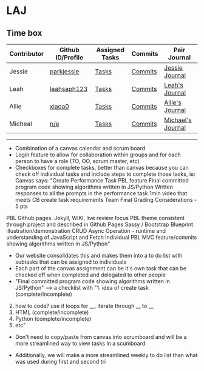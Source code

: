 # LAJ

## Time box
|Contributor|Github ID/Profile|Assigned Tasks|Commits|Pair Journal|
|------|---------------------------|-----|--------|-----------------------------------|
|Jessie|[parkjessie](https://github.com/parkjessie)|[Tasks](n/a)|[Commits](https://github.com/parkjessie/LAJ/commit/d87734489af2cbf2f577893d20521df5d4be8cc8)|[Jessie Journal](https://github.com/parkjessie/LAJ/wiki/Jessie's-CB-Journal)|
|Leah|[leahsaph123](https://github.com/parkjessie/LAJ/commit/a505c2773b87f63aec1764719bd37e5f4b6031bb)|[Tasks](n/a)|[Commits](n/a)|[Leah's Journal](n/a)|
|Allie|[xiaoa0](https://github.com/xiaoa0)|[Tasks](n/a)|[Commits](n/a)|[Allie's Journal](https://docs.google.com/document/d/1huWsfI7-3COuK45SiUF5_T3DFpNmcoGLhiiLbFigpsU/edit)|
|Micheal|[n/a]()|[Tasks]()|[Commits]()|[Michael's Journal]()|
***

- Combination of a canvas calendar and scrum board
- Login feature to allow for collaboration within groups and for each person to have a role (TO, OO, scrum master, etc)
- Checkboxes for complete tasks, better than canvas because you can check off individual tasks and  include steps to complete those tasks, ie: 
Canvas says: 
"Create Performance Task PBL feature
Final committed program code showing algorithms written in JS/Python
Written responses to all the prompts in the performance task
1min video that meets CB create task requirements
Team Final Grading Considerations - 5 pts

PBL Github pages. Jekyll, WIKI, live review focus
PBL theme consistent through project and described in Github Pages
Sassy / Bootstrap
Blueprint illustration/demonstration
CRUD Async Operation - runtime and understanding of JavaScript and Fetch
Individual PBL MVC feature/commits showing algorithms written in JS/Python"

- Our website consolidates this and makes them into a to do list with subtasks that can be assigned to individuals
- Each part of the canvas assignment  can be it's own task that can be checked off when completed and delegated to other people
- "Final committed program code showing algorithms written in JS/Python" --> 
a checklist with
"1. idea of create task (complete/incomplete)
2. how to code? use if loops for __, iterate through __ to __
3. HTML (complete/incomplete)
4. Python (complete/incomplete)
5. etc"

- Don't need to copy/paste from canvas into scrumboard and will be a more streamlined way to view tasks in a scumboard

- Additionally, we will make a more streamlined weekly to do list than what was used during first and second tri
